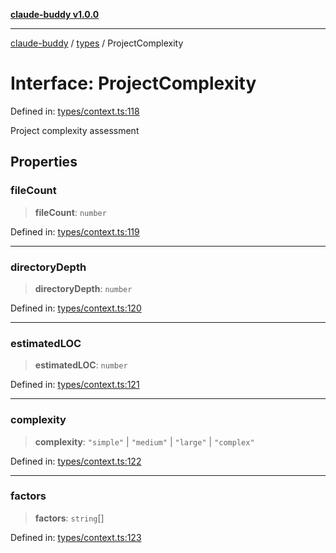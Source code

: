 [**claude-buddy v1.0.0**](../../README.md)

***

[claude-buddy](../../modules.md) / [types](../README.md) / ProjectComplexity

# Interface: ProjectComplexity

Defined in: [types/context.ts:118](https://github.com/gsetsero/assistant-integration/blob/911ddf7680199ad668404c191ed66335473fdc65/claude-buddy/src/types/context.ts#L118)

Project complexity assessment

## Properties

### fileCount

> **fileCount**: `number`

Defined in: [types/context.ts:119](https://github.com/gsetsero/assistant-integration/blob/911ddf7680199ad668404c191ed66335473fdc65/claude-buddy/src/types/context.ts#L119)

***

### directoryDepth

> **directoryDepth**: `number`

Defined in: [types/context.ts:120](https://github.com/gsetsero/assistant-integration/blob/911ddf7680199ad668404c191ed66335473fdc65/claude-buddy/src/types/context.ts#L120)

***

### estimatedLOC

> **estimatedLOC**: `number`

Defined in: [types/context.ts:121](https://github.com/gsetsero/assistant-integration/blob/911ddf7680199ad668404c191ed66335473fdc65/claude-buddy/src/types/context.ts#L121)

***

### complexity

> **complexity**: `"simple"` \| `"medium"` \| `"large"` \| `"complex"`

Defined in: [types/context.ts:122](https://github.com/gsetsero/assistant-integration/blob/911ddf7680199ad668404c191ed66335473fdc65/claude-buddy/src/types/context.ts#L122)

***

### factors

> **factors**: `string`[]

Defined in: [types/context.ts:123](https://github.com/gsetsero/assistant-integration/blob/911ddf7680199ad668404c191ed66335473fdc65/claude-buddy/src/types/context.ts#L123)

